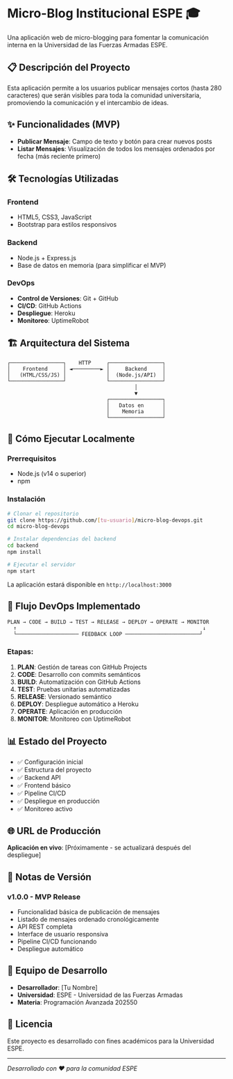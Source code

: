 # Micro-Blog Institucional ESPE 🎓

Una aplicación web de micro-blogging para fomentar la comunicación interna en la Universidad de las Fuerzas Armadas ESPE.

## 📋 Descripción del Proyecto

Esta aplicación permite a los usuarios publicar mensajes cortos (hasta 280 caracteres) que serán visibles para toda la comunidad universitaria, promoviendo la comunicación y el intercambio de ideas.

## ✨ Funcionalidades (MVP)

- **Publicar Mensaje**: Campo de texto y botón para crear nuevos posts
- **Listar Mensajes**: Visualización de todos los mensajes ordenados por fecha (más reciente primero)

## 🛠️ Tecnologías Utilizadas

### Frontend
- HTML5, CSS3, JavaScript
- Bootstrap para estilos responsivos

### Backend
- Node.js + Express.js
- Base de datos en memoria (para simplificar el MVP)

### DevOps
- **Control de Versiones**: Git + GitHub
- **CI/CD**: GitHub Actions
- **Despliegue**: Heroku
- **Monitoreo**: UptimeRobot

## 🏗️ Arquitectura del Sistema

```
┌─────────────────┐    HTTP     ┌─────────────────┐
│    Frontend     │ ◄─────────► │     Backend     │
│   (HTML/CSS/JS) │             │  (Node.js/API)  │
└─────────────────┘             └─────────────────┘
                                         │
                                         ▼
                                ┌─────────────────┐
                                │   Datos en      │
                                │    Memoria      │
                                └─────────────────┘
```

## 🚀 Cómo Ejecutar Localmente

### Prerrequisitos
- Node.js (v14 o superior)
- npm

### Instalación
```bash
# Clonar el repositorio
git clone https://github.com/[tu-usuario]/micro-blog-devops.git
cd micro-blog-devops

# Instalar dependencias del backend
cd backend
npm install

# Ejecutar el servidor
npm start
```

La aplicación estará disponible en `http://localhost:3000`

## 🔄 Flujo DevOps Implementado

```
PLAN → CODE → BUILD → TEST → RELEASE → DEPLOY → OPERATE → MONITOR
  ↑                                                            ↓
  └──────────────────── FEEDBACK LOOP ────────────────────────┘
```

### Etapas:
1. **PLAN**: Gestión de tareas con GitHub Projects
2. **CODE**: Desarrollo con commits semánticos
3. **BUILD**: Automatización con GitHub Actions
4. **TEST**: Pruebas unitarias automatizadas
5. **RELEASE**: Versionado semántico
6. **DEPLOY**: Despliegue automático a Heroku
7. **OPERATE**: Aplicación en producción
8. **MONITOR**: Monitoreo con UptimeRobot

## 📊 Estado del Proyecto

- ✅ Configuración inicial
- ✅ Estructura del proyecto
- ✅ Backend API
- ✅ Frontend básico
- ✅ Pipeline CI/CD
- ✅ Despliegue en producción
- ✅ Monitoreo activo

## 🌐 URL de Producción

**Aplicación en vivo**: [Próximamente - se actualizará después del despliegue]

## 📝 Notas de Versión

### v1.0.0 - MVP Release
- Funcionalidad básica de publicación de mensajes
- Listado de mensajes ordenado cronológicamente
- API REST completa
- Interface de usuario responsiva
- Pipeline CI/CD funcionando
- Despliegue automático

## 👥 Equipo de Desarrollo

- **Desarrollador**: [Tu Nombre]
- **Universidad**: ESPE - Universidad de las Fuerzas Armadas
- **Materia**: Programación Avanzada 202550

## 📄 Licencia

Este proyecto es desarrollado con fines académicos para la Universidad ESPE.

---

*Desarrollado con ❤️ para la comunidad ESPE*
